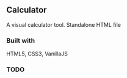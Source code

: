 ## Calculator

A visual calculator tool.
Standalone HTML file

### Built with

HTML5, CSS3, VanillaJS

### TODO

